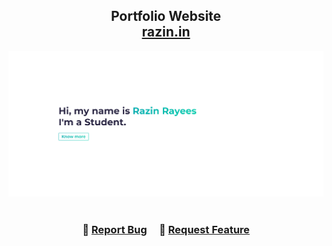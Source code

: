 <h2 align="center">
  Portfolio Website<br/>
  <a href="https://razin.in" target="_blank">razin.in</a>
</h2>
<div align="center">
  <img alt="Demo" src="img/demo.png" />
</div>

<br/>

<h3 align="center">
    🔹
    <a href="https://github.com/razinrayees/Portfolio/issues">Report Bug</a> &nbsp; &nbsp;
    🔹
    <a href="https://github.com/razinrayees/Portfolio/issues">Request Feature</a>
</h3>
